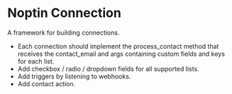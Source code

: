 # Noptin Connection

A framework for building connections.

- Each connection should implement the process_contact method that receives the contact_email and args containing custom fields and keys for each list.
- Add checkbox / radio / dropdown fields for all supported lists.
- Add triggers by listening to webhooks.
- Add contact action.